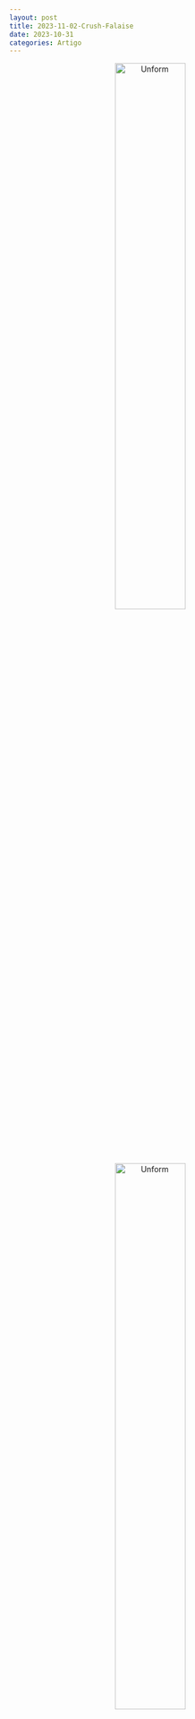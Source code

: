```yaml
---
layout: post
title: 2023-11-02-Crush-Falaise
date: 2023-10-31
categories: Artigo
---
```


<p align="center">
<img src="{{ site.baseurl }}/images/2023-11-02-Crush-Falaise.png" 
height="50%" width="50%" alt="Unform" />
</p>

<p align="center">
<img src="{{ site.baseurl }}/images/2023-11-02-Crush-Falaise.jpeg" 
height="50%" width="50%" alt="Unform" />
</p>


Crush Falaise

Analise sobre a musica

